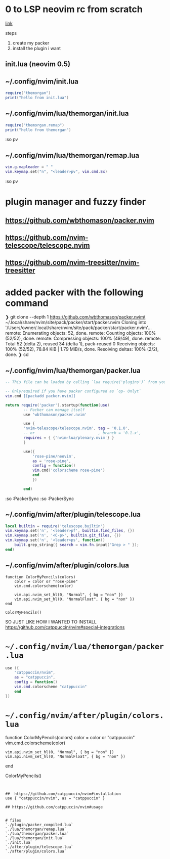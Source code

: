 # 0 to LSP neovim rc from scratch

[link](https://video.cs50.io/w7i4amO_zaE?start=109)

steps
1. create my packer
2. install the plugin i want


## init.lua (neovim 0.5)

## ~/.config/nvim/init.lua
```lua
require("themorgan")
print("hello from init.lua")
```

## ~/.config/nvim/lua/themorgan/init.lua
```lua
require("themorgan.remap")
print("hello from themorgan")
```
:so pv

## ~/.config/nvim/lua/themorgan/remap.lua
```lua
vim.g.mapleader = " "
vim.keymap.set("n", "<leader>pv", vim.cmd.Ex)
```
:so pv

# plugin manager and fuzzy finder

## https://github.com/wbthomason/packer.nvim
## https://github.com/nvim-telescope/telescope.nvim
## https://github.com/nvim-treesitter/nvim-treesitter

# added packer with the following command
❯ git clone --depth 1 https://github.com/wbthomason/packer.nvim\
 ~/.local/share/nvim/site/pack/packer/start/packer.nvim
Cloning into '/Users/owner/.local/share/nvim/site/pack/packer/start/packer.nvim'...
remote: Enumerating objects: 52, done.
remote: Counting objects: 100% (52/52), done.
remote: Compressing objects: 100% (49/49), done.
remote: Total 52 (delta 2), reused 34 (delta 1), pack-reused 0
Receiving objects: 100% (52/52), 78.84 KiB | 1.79 MiB/s, done.
Resolving deltas: 100% (2/2), done.
❯ cd

## ~/.config/nvim/lua/themorgan/packer.lua
```lua
-- This file can be loaded by calling `lua require('plugins')` from your init.vim

-- Onlyrequired if you have packer configured as `op- Onlyt`
vim.cmd [[packadd packer.nvim]]

return require('packer').startup(function(use)
		-- Packer can manage itself
		use 'wbthomason/packer.nvim'

		use {
		'nvim-telescope/telescope.nvim', tag = '0.1.0',
		-- or                            , branch = '0.1.x',
		requires = { {'nvim-lua/plenary.nvim'} }
		}

		use({
			'rose-pine/neovim',
			as = 'rose-pine',
			config = function()
			vim.cmd('colorscheme rose-pine')
			end
			})

		end)
```
:so
:PackerSync
:so
:PackerSync

## ~/.config/nvim/after/plugin/telescope.lua
```lua
local builtin = require('telescope.builtin')
vim.keymap.set('n', '<leader>pf', builtin.find_files, {})
vim.keymap.set('n', '<C-p>', builtin.git_files, {})
vim.keymap.set('n', '<leader>ps', function()
	built.grep_string({ search = vim.fn.input("Grep > " });
end)
```

## ~/.config/nvim/after/plugin/colors.lua
```
function ColorMyPencils(colors)
	color = color or "rose-pine"
	vim.cmd.colorscheme(color)

	vim.api.nvim_set_hl(0, "Normal", { bg = "non" })
	vim.api.nvim_set_hl(0, "NormalFloat", { bg = "non" })
end

ColorMyPencils()
```






SO JUST LIKE HOW I WANTED TO INSTALL https://github.com/catppuccin/nvim#special-integrations

# `~/.config/nvim/lua/themorgan/packer.lua`
```lua
use ({
	"catppuccin/nvim",
	as = "catppuccin",
	config = function()
	vim.cmd.colorscheme "catppuccin"
	end
})
```

# `~/.config/nvim/after/plugin/colors.lua`
function ColorMyPencils(colors)
	color = color or "catppuccin"
	vim.cmd.colorscheme(color)

	vim.api.nvim_set_hl(0, "Normal", { bg = "non" })
	vim.api.nivm_set_hl(0, "NormalFloat", { bg = "non" })
end

ColorMyPencils()

```


##  https://github.com/catppuccin/nvim#installation
use { "catppuccin/nvim", as = "catppuccin" }

## https://github.com/catppuccin/nvim#usage


# files
`./plugin/packer_compiled.lua`
`./lua/themorgan/remap.lua`
`./lua/themorgan/packer.lua`
`./lua/themorgan/init.lua`
`./init.lua`
`./after/plugin/telescope.lua`
`./after/plugin/colors.lua`




